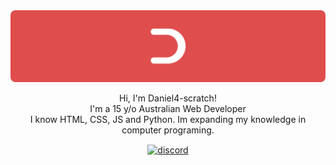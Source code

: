 

<img src="Group 60.png" style="border-radius:8px;"> 
<p align="center">
Hi, I'm Daniel4-scratch! <br>
I'm a 15 y/o Australian Web Developer<br>
I know HTML, CSS, JS and Python. Im expanding my knowledge in computer programing.<br>
</p>
<p align="center">
<a href="https://discord.com/users/853820912628269088" target="blank"><img align="center" src="[https://api.daniel4scratch.repl.co/files?path=discord.png](https://daniel4-scratch.is-a.dev/assets/icons/discord.png)" alt="discord" height="50" width="50" /></a>
